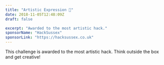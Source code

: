 ```yaml
---
title: "Artistic Expression 🎨"
date: 2018-11-05T12:48:09Z
draft: false

excerpt: "Awarded to the most artistic hack."
sponsorName: "HackSussex"
sponsorLink: "https://hacksussex.co.uk"
---
```


This challenge is awarded to the most artistic hack. Think outside the box and get creative!